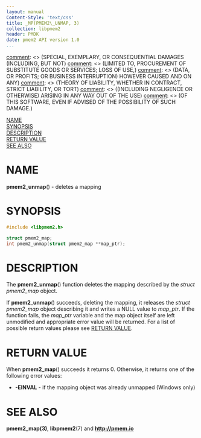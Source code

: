 ```yaml
---
layout: manual
Content-Style: 'text/css'
title: _MP(PMEM2\_UNMAP, 3)
collection: libpmem2
header: PMDK
date: pmem2 API version 1.0
...
```


[comment]: <> (Copyright 2019, Intel Corporation)

[comment]: <> (Redistribution and use in source and binary forms, with or without)
[comment]: <> (modification, are permitted provided that the following conditions)
[comment]: <> (are met:)
[comment]: <> (    * Redistributions of source code must retain the above copyright)
[comment]: <> (      notice, this list of conditions and the following disclaimer.)
[comment]: <> (    * Redistributions in binary form must reproduce the above copyright)
[comment]: <> (      notice, this list of conditions and the following disclaimer in)
[comment]: <> (      the documentation and/or other materials provided with the)
[comment]: <> (      distribution.)
[comment]: <> (    * Neither the name of the copyright holder nor the names of its)
[comment]: <> (      contributors may be used to endorse or promote products derived)
[comment]: <> (      from this software without specific prior written permission.)

[comment]: <> (THIS SOFTWARE IS PROVIDED BY THE COPYRIGHT HOLDERS AND CONTRIBUTORS)
[comment]: <> ("AS IS" AND ANY EXPRESS OR IMPLIED WARRANTIES, INCLUDING, BUT NOT)
[comment]: <> (LIMITED TO, THE IMPLIED WARRANTIES OF MERCHANTABILITY AND FITNESS FOR)
[comment]: <> (A PARTICULAR PURPOSE ARE DISCLAIMED. IN NO EVENT SHALL THE COPYRIGHT)
[comment]: <> (OWNER OR CONTRIBUTORS BE LIABLE FOR ANY DIRECT, INDIRECT, INCIDENTAL,)
[comment]: <> (SPECIAL, EXEMPLARY, OR CONSEQUENTIAL DAMAGES (INCLUDING, BUT NOT)
[comment]: <> (LIMITED TO, PROCUREMENT OF SUBSTITUTE GOODS OR SERVICES; LOSS OF USE,)
[comment]: <> (DATA, OR PROFITS; OR BUSINESS INTERRUPTION) HOWEVER CAUSED AND ON ANY)
[comment]: <> (THEORY OF LIABILITY, WHETHER IN CONTRACT, STRICT LIABILITY, OR TORT)
[comment]: <> ((INCLUDING NEGLIGENCE OR OTHERWISE) ARISING IN ANY WAY OUT OF THE USE)
[comment]: <> (OF THIS SOFTWARE, EVEN IF ADVISED OF THE POSSIBILITY OF SUCH DAMAGE.)

[comment]: <> (pmem2_unmap.3 -- man page for libpmem2 pmem2_unmap operation)

[NAME](#name)<br />
[SYNOPSIS](#synopsis)<br />
[DESCRIPTION](#description)<br />
[RETURN VALUE](#return-value)<br />
[SEE ALSO](#see-also)<br />

# NAME #

**pmem2_unmap**() - deletes a mapping

# SYNOPSIS #

```c
#include <libpmem2.h>

struct pmem2_map;
int pmem2_unmap(struct pmem2_map **map_ptr);
```

# DESCRIPTION #

The **pmem2_unmap**() function deletes the mapping described by the
*struct pmem2_map* object.

If **pmem2_unmap**() succeeds, deleting the mapping, it releases the
*struct pmem2_map* object describing it and writes a NULL value to *map_ptr*.
If the function fails, the *map_ptr* variable and the map object itself are left
unmodified and appropriate error value will be returned. For a list of possible
return values please see [RETURN VALUE](#return-value).

# RETURN VALUE #

When **pmem2_map**() succeeds it returns 0. Otherwise, it returns
one of the following error values:

* **-EINVAL** - if the mapping object was already unmapped (Windows only)

# SEE ALSO #

**pmem2_map(3)**, **libpmem2**(7) and **<http://pmem.io>**
